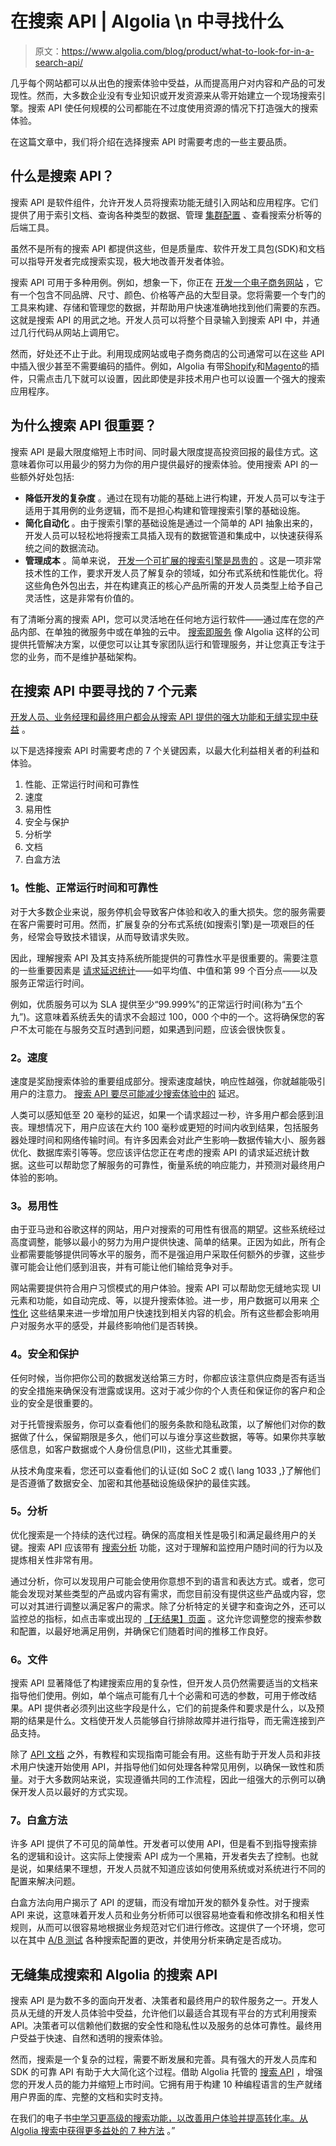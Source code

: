 # 在搜索 API | Algolia \n 中寻找什么

> 原文：<https://www.algolia.com/blog/product/what-to-look-for-in-a-search-api/>

几乎每个网站都可以从出色的搜索体验中受益，从而提高用户对内容和产品的可发现性。然而，大多数企业没有专业知识或开发资源来从零开始建立一个现场搜索引擎。搜索 API 使任何规模的公司都能在不过度使用资源的情况下打造强大的搜索体验。

在这篇文章中，我们将介绍在选择搜索 API 时需要考虑的一些主要品质。



## [](#what-are-search-apis)什么是搜索 API？

搜索 API 是软件组件，允许开发人员将搜索功能无缝引入网站和应用程序。它们提供了用于索引文档、查询各种类型的数据、管理 [集群配置](https://www.algolia.com/doc/api-client/methods/multi-cluster/) 、查看搜索分析等的后端工具。

虽然不是所有的搜索 API 都提供这些，但是质量库、软件开发工具包(SDK)和文档可以指导开发者完成搜索实现，极大地改善开发者体验。

搜索 API 可用于多种用例。例如，想象一下，你正在 [开发一个电子商务网站](https://blog.algolia.com/optimize-ecommerce-site-search/) ，它有一个包含不同品牌、尺寸、颜色、价格等产品的大型目录。您将需要一个专门的工具来构建、存储和管理您的数据，并帮助用户快速准确地找到他们需要的东西。这就是搜索 API 的用武之地。开发人员可以将整个目录输入到搜索 API 中，并通过几行代码从网站上调用它。

然而，好处还不止于此。利用现成网站或电子商务商店的公司通常可以在这些 API 中插入很少甚至不需要编码的插件。例如，Algolia 有带[Shopify](https://www.algolia.com/search-solutions/shopify/)和[Magento](https://www.algolia.com/search-solutions/adobe-commerce-magento/)的插件，只需点击几下就可以设置，因此即使是非技术用户也可以设置一个强大的搜索应用程序。



## [](#why-are-search-apis-important)为什么搜索 API 很重要？

搜索 API 是最大限度缩短上市时间、同时最大限度提高投资回报的最佳方式。这意味着你可以用最少的努力为你的用户提供最好的搜索体验。使用搜索 API 的一些额外好处包括:

*   **降低开发的复杂度** 。通过在现有功能的基础上进行构建，开发人员可以专注于适用于其用例的业务逻辑，而不是担心构建和管理搜索引擎的基础设施。
*   **简化自动化** 。由于搜索引擎的基础设施是通过一个简单的 API 抽象出来的，开发人员可以轻松地将搜索工具插入现有的数据管道和集成中，以快速获得系统之间的数据流动。
*   **管理成本** 。简单来说， [开发一个可扩展的搜索引擎是昂贵的](https://blog.algolia.com/algolia-vs-open-source-search/) 。这是一项非常技术性的工作，要求开发人员了解复杂的领域，如分布式系统和性能优化。将这些角色外包出去，并在构建真正的核心产品所需的开发人员类型上给予自己灵活性，这是非常有价值的。

有了清晰分离的搜索 API，您可以灵活地在任何地方运行软件——通过库在您的产品内部、在单独的微服务中或在单独的云中。 [搜索即服务](https://blog.algolia.com/what-is-search-as-a-service/) 像 Algolia 这样的公司提供托管解决方案，以便您可以让其专家团队运行和管理服务，并让您真正专注于您的业务，而不是维护基础架构。

## [](#7-elements-to-look-for-in-a-search-api)在搜索 API 中要寻找的 7 个元素

[开发人员、业务经理和最终用户都会从搜索 API 提供的强大功能和无缝实现中获益](https://dzone.com/articles/api-management-executive-insights) 。

以下是选择搜索 API 时需要考虑的 7 个关键因素，以最大化利益相关者的利益和体验。

1.  性能、正常运行时间和可靠性
2.  速度
3.  易用性
4.  安全与保护
5.  分析学
6.  文档
7.  白盒方法

### [](#1-performance-uptime-and-reliability)1。性能、正常运行时间和可靠性

对于大多数企业来说，服务停机会导致客户体验和收入的重大损失。您的服务需要在客户需要时可用。然而，扩展复杂的分布式系统(如搜索引擎)是一项艰巨的任务，经常会导致技术错误，从而导致请求失败。

因此，理解搜索 API 及其支持系统所能提供的可靠性水平是很重要的。需要注意的一些重要因素是 [请求延迟统计](https://blog.stackpath.com/latency/)——如平均值、中值和第 99 个百分点——以及服务正常运行时间。

例如，优质服务可以为 SLA 提供至少“99.999%”的正常运行时间(称为“五个九”)。这意味着系统丢失的请求不会超过 100，000 个中的一个。这将确保您的客户不太可能在与服务交互时遇到问题，如果遇到问题，应该会很快恢复。



### [](#2-speed)2。速度

速度是奖励搜索体验的重要组成部分。搜索速度越快，响应性越强，你就越能吸引用户的注意力。 [搜索 API 要尽可能减少搜索体验中的](https://stories.algolia.com/how-algolia-reduces-latency-for-21b-searches-per-month-3959dc926f0) 延迟。

人类可以感知低至 20 毫秒的延迟[](https://support.algolia.com/hc/en-us/articles/4406975267089-How-fast-is-Algolia-)，如果一个请求超过一秒，许多用户都会感到沮丧。理想情况下，用户应该在大约 100 毫秒或更短的时间内收到结果，包括服务器处理时间和网络传输时间。有许多因素会对此产生影响—数据传输大小、服务器优化、数据库索引等等。您应该评估您正在考虑的搜索 API 的请求延迟统计数据。这些可以帮助您了解服务的可靠性，衡量系统的响应能力，并预测对最终用户体验的影响。



### [](#3-ease-of-use)3。易用性

由于亚马逊和谷歌这样的网站，用户对搜索的可用性有很高的期望。这些系统经过高度调整，能够以最小的努力为用户提供快速、简单的结果。正因为如此，所有企业都需要能够提供同等水平的服务，而不是强迫用户采取任何额外的步骤，这些步骤可能会让他们感到沮丧，并有可能让他们输给竞争对手。

网站需要提供符合用户习惯模式的用户体验。搜索 API 可以帮助您无缝地实现 UI 元素和功能，如自动完成、[](https://blog.algolia.com/federated-search-benefits-and-challenges/)等，以提升搜索体验。进一步，用户数据可以用来 [个性化](https://blog.algolia.com/personalization/) 这些结果来进一步增加用户快速找到相关内容的机会。所有这些都会影响用户对服务水平的感受，并最终影响他们是否转换。



### [](#4-security-and-protection)4。安全和保护

任何时候，当你把你公司的数据发送给第三方时，你都应该注意供应商是否有适当的安全措施来确保没有泄露或误用。这对于减少你的个人责任和保证你的客户和企业的安全是很重要的。

对于托管搜索服务，你可以查看他们的服务条款和隐私政策，以了解他们对你的数据做了什么，保留期限是多久，他们可以与谁分享这些数据，等等。如果你共享敏感信息，如客户数据或个人身份信息(PII)，这些尤其重要。

从技术角度来看，您还可以查看他们的认证(如 SoC 2 或{\\ lang 1033 ,}了解他们是否遵循了数据安全、加密和其他基础设施级保护的最佳实践。

### [](#5-analytics)5。分析

优化搜索是一个持续的迭代过程。确保[](https://blog.algolia.com/what-is-search-relevance/)的高度相关性是吸引和满足最终用户的关键。搜索 API 应该带有 [搜索分析](https://blog.algolia.com/internal-site-search-analysis/) 功能，这对于理解和监控用户随时间的行为以及提炼相关性非常有用。

通过分析，你可以发现用户可能会使用你意想不到的语言和表达方式。或者，您可能会发现对某些类型的产品或内容有需求，而您目前没有提供这些产品或内容，您可以对其进行调整以满足客户的需求。除了分析特定的关键字和查询之外，还可以监控总的指标，如点击率或出现的 [【无结果】页面](https://blog.algolia.com/avoid-no-results-pages/) 。这允许您调整您的搜索参数和配置，以最好地满足用例，并确保它们随着时间的推移工作良好。

### [](#6-documentation)6。文件

搜索 API 显著降低了构建搜索应用的复杂性，但开发人员仍然需要适当的文档来指导他们使用。例如，单个端点可能有几十个必需和可选的参数，可用于修改结果。API 提供者必须列出这些字段是什么，它们的前提条件和要求是什么，以及预期的结果是什么。文档使开发人员能够自行排除故障并进行指导，而无需连接到产品支持。

除了 [API 文档](https://www.algolia.com/doc/) 之外，有教程和实现指南可能会有用。这些有助于开发人员和非技术用户快速开始使用 API，并指导他们如何处理各种常见用例，以确保一致性和质量。对于大多数网站来说，实现遵循共同的工作流程，因此一组强大的示例可以确保开发人员以最好的方式实现。

### [](#7-white-box-approach)7。白盒方法

许多 API 提供了不可见的简单性。开发者可以使用 API，但是看不到指导搜索排名的逻辑和设计。这实际上使搜索 API 成为一个黑箱，开发者失去了控制。也就是说，如果结果不理想，开发人员就不知道应该如何使用系统或对系统进行不同的配置来解决问题。

白盒方法向用户揭示了 API 的逻辑，而没有增加开发的额外复杂性。对于搜索 API 来说，这意味着开发人员和业务分析师可以很容易地查看和修改排名和相关性规则，从而可以很容易地根据业务规范对它们进行修改。这提供了一个环境，您可以在其中 [A/B 测试](https://www.algolia.com/doc/guides/ab-testing/what-is-ab-testing/in-depth/why-do-ab-testing/) 各种搜索配置的更改，并使用分析来确定是否成功。

## [](#seamlessly-integrate-search-with-algolia%e2%80%99s-search-api)无缝集成搜索和 Algolia 的搜索 API

搜索 API 是为数不多的面向开发者、决策者和最终用户的软件服务之一。开发人员从无缝的开发人员体验中受益，允许他们以最适合其现有平台的方式利用搜索 API。决策者可以信赖他们数据的安全性和隐私性以及服务的总体可靠性。最终用户受益于快速、自然和透明的搜索体验。

然而，搜索是一个复杂的过程，需要不断发展和完善。具有强大的开发人员库和 SDK 的可靠 API 有助于大大简化这个过程。借助 Algolia 托管的 [搜索 API](https://www.algolia.com/products/search-and-discovery/hosted-search-api/) ，增强您的开发人员的能力并缩短上市时间。它拥有用于构建 10 种编程语言的生产就绪用户界面的库、完整的文档和实时支持。

在我们的电子书[中学习更高级的搜索功能，以改善用户体验并提高转化率。从 Algolia 搜索中获得更多益处的 7 种方法](https://resources.algolia.com/ebooks/search-beyond-the-box-ecommerce-version) 。”